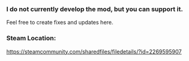 ### I do not currently develop the mod, but you can support it. 
Feel free to create fixes and updates here.

### **Steam Location:**

https://steamcommunity.com/sharedfiles/filedetails/?id=2269595907

